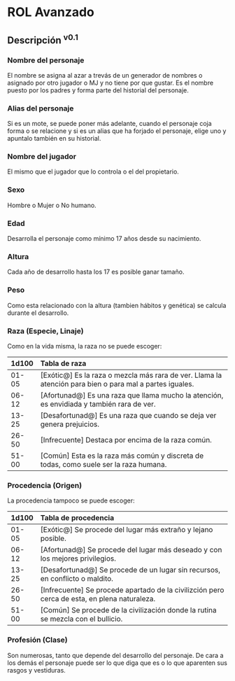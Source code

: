 # ROL Avanzado
## Descripción <sup>v0.1</sup>

### Nombre del personaje
El nombre se asigna al azar a trevás de un generador de nombres o asignado por otro jugador o MJ y no tiene por que gustar. Es el nombre puesto por los padres y forma parte del historial del personaje.

### Alias del personaje
Si es un mote, se puede poner más adelante, cuando el personaje coja forma o se relacione y si es un alias que ha forjado el personaje, elige uno y apuntalo también en su historial.

### Nombre del jugador
El mismo que el jugador que lo controla o el del propietario.

### Sexo
Hombre o Mujer o No humano.

### Edad
Desarrolla el personaje como mínimo 17 años desde su nacimiento.

### Altura
Cada año de desarrollo hasta los 17 es posible ganar tamaño.

### Peso
Como esta relacionado con la altura (tambien hábitos y genética) se calcula durante el desarrollo.

### Raza (Especie, Linaje)
Como en la vida misma, la raza no se puede escoger:

| 1d100 | Tabla de raza |
| :---- | :---- |
| 01-05 | [Exótic@] Es la raza o mezcla más rara de ver. Llama la atención para bien o para mal a partes iguales. |
| 06-12 | [Afortunad@] Es una raza que llama mucho la atención, es envidiada y también rara de ver. |
| 13-25 | [Desafortunad@] Es una raza que cuando se deja ver genera prejuicios. |
| 26-50 | [Infrecuente] Destaca por encima de la raza común. |
| 51-00 | [Común] Esta es la raza más común y discreta de todas, como suele ser la raza humana. |

### Procedencia (Origen)
La procedencia tampoco se puede escoger:

| 1d100 | Tabla de procedencia |
| :---- | :---- |
| 01-05 | [Exótic@] Se procede del lugar más extraño y lejano posible. |
| 06-12 | [Afortunad@] Se procede del lugar más deseado y con los mejores privilegios. |
| 13-25 | [Desafortunad@] Se procede de un lugar sin recursos, en conflicto o maldito. |
| 26-50 | [Infrecuente] Se procede apartado de la civilizción pero cerca de esta, en plena naturaleza. |
| 51-00 | [Común] Se procede de la civilización donde la rutina se mezcla con el bullicio. |

### Profesión (Clase)
Son numerosas, tanto que depende del desarrollo del personaje. De cara a los demás el personaje puede ser lo que diga que es o lo que aparenten sus rasgos y vestiduras.
